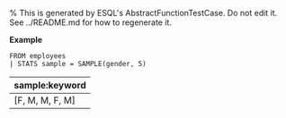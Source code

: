 % This is generated by ESQL's AbstractFunctionTestCase. Do not edit it. See ../README.md for how to regenerate it.

**Example**

```esql
FROM employees
| STATS sample = SAMPLE(gender, 5)
```

| sample:keyword |
| --- |
| [F, M, M, F, M] |


